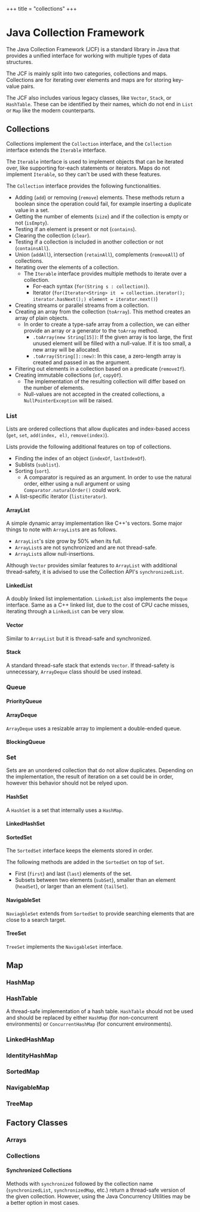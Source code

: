 +++
title = "collections"
+++

# Java Collection Framework

The Java Collection Framework (JCF) is a standard library in Java that provides a unified interface for working with
multiple types of data structures.

The JCF is mainly split into two categories, collections and maps. Collections are for iterating over elements and maps are for
storing key-value pairs.

The JCF also includes various legacy classes, like `Vector`, `Stack`, or `HashTable`. These can be identified by their names,
which do not end in `List` or `Map` like the modern counterparts.

## Collections

Collections implement the `Collection` interface, and the `Collection` interface extends the `Iterable` interface.

The `Iterable` interface is used to implement objects that can be iterated over, like supporting for-each statements or
iterators. Maps do not implement `Iterable`, so they can't be used with these features.

The `Collection` interface provides the following functionalities.

- Adding (`add`) or removing (`remove`) elements. These methods return a boolean since the operation could fail, for example
  inserting a duplicate value in a set.
- Getting the number of elements (`size`) and if the collection is empty or not (`isEmpty`).
- Testing if an element is present or not (`contains`).
- Clearing the collection (`clear`).
- Testing if a collection is included in another collection or not (`containsAll`).
- Union (`addAll`), intersection (`retainAll`), complements (`removeAll`) of collections.
- Iterating over the elements of a collection.
  - The `Iterable` interface provides multiple methods to iterate over a collection.
    - For-each syntax (`for(String s : collection)`).
    - Iterator (`for(Iterator<String> it  = collection.iterator(); iterator.hasNext();) element = iterator.next()`)
- Creating streams or parallel streams from a collection.
- Creating an array from the collection (`toArray`). This method creates an array of plain objects.
  - In order to create a type-safe array from a collection, we can either provide an array or a generator to the `toArray` method.
    - `.toArray(new String[15])`: If the given array is too large, the first unused element will be filled with a null-value. If
      it is too small, a new array will be allocated.
    - `.toArray(String[]::new)`: In this case, a zero-length array is created and passed in as the argument.
- Filtering out elements in a collection based on a predicate (`removeIf`).
- Creating immutable collections (`of`, `copyOf`).
  - The implementation of the resulting collection will differ based on the number of elements.
  - Null-values are not accepted in the created collections, a `NullPointerException` will be raised.

### List

Lists are ordered collections that allow duplicates and index-based access (`get`, `set`, `add(index, el)`, `remove(index)`).

Lists provide the following additional features on top of collections.

- Finding the index of an object (`indexOf`, `lastIndexOf`).
- Sublists (`sublist`).
- Sorting (`sort`).
  - A comparator is required as an argument. In order to use the natural order, either using a null argument or
    using `Comparator.naturalOrder()` could work.
- A list-specific iterator (`listiterator`).

#### ArrayList

A simple dynamic array implementation like C++'s vectors. Some major things to note with `ArrayList`s are as follows.

- `ArrayList`'s size grow by 50% when its full.
- `ArrayList`s are not synchronized and are not thread-safe.
- `ArrayList`s allow null-insertions.

Although `Vector` provides similar features to `ArrayList` with additional thread-safety, it is advised to use the Collection
API's `synchronizedList`.

#### LinkedList

A doubly linked list implementation. `LinkedList` also implements the `Deque` interface. Same as a C++ linked list, due to
the cost of CPU cache misses, iterating through a `LinkedList` can be very slow.

#### Vector

Similar to `ArrayList` but it is thread-safe and synchronized.

#### Stack

A standard thread-safe stack that extends `Vector`. If thread-safety is unnecessary, `ArrayDeque` class should be used instead.

### Queue

#### PriorityQueue

#### ArrayDeque

`ArrayDeque` uses a resizable array to implement a double-ended queue.

#### BlockingQueue

### Set

Sets are an unordered collection that do not allow duplicates. Depending on the implementation, the result of iteration on a
set could be in order, however this behavior should not be relyed upon.

#### HashSet

A `HashSet` is a set that internally uses a `HashMap`.

#### LinkedHashSet

#### SortedSet

The `SortedSet` interface keeps the elements stored in order.

The following methods are added in the `SortedSet` on top of `Set`.

- First (`first`) and last (`last`) elements of the set.
- Subsets between two elements (`subSet`), smaller than an element (`headSet`), or larger than an element (`tailSet`).

#### NavigableSet

`NaviagbleSet` extends from `SortedSet` to provide searching elements that are close to a search target.

#### TreeSet

`TreeSet` implements the `NavigableSet` interface.

## Map

### HashMap

### HashTable

A thread-safe implementation of a hash table. `HashTable` should not be used and should be replaced by either
`HashMap` (for non-concurrent environments) or `ConcurrentHashMap` (for concurrent environments).

### LinkedHashMap

### IdentityHashMap

### SortedMap

### NavigableMap

### TreeMap

## Factory Classes

### Arrays

### Collections

#### Synchronized Collections

Methods with `synchronized` followed by the collection name (`synchronizedList`, `synchronizedMap`, etc.) return a thread-safe
version of the given collection. However, using the Java Concurrency Utilities may be a better option in most cases.
